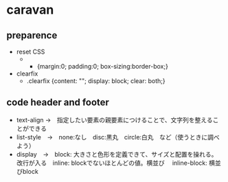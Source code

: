 # caravan

## preparence

- reset CSS
  - * {margin:0; padding:0; box-sizing:border-box;}
- clearfix
  - .clearfix {content: "";  display: block;  clear: both;}

## code header and footer

- text-align →　指定したい要素の親要素につけることで、文字列を整えることができる
- list-style　→　none:なし　disc:黒丸　circle:白丸　など（使うときに調べよう）
- display　→　block: 大きさと色形を定義できて、サイズと配置を操れる。改行が入る　inline: blockでないほとんどの値。横並び　 inline-block: 横並びblock
